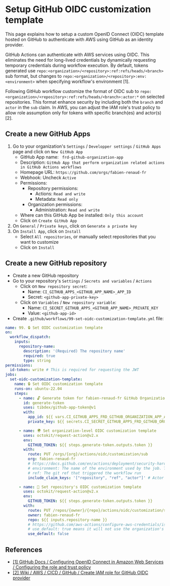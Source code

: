 # Setup GitHub OIDC customization template

This page explains how to setup a custom OpenID Connect (OIDC) template hosted on GitHub to authenticate with AWS using
GitHub as an identity provider.

GitHub Actions can authenticate with AWS services using OIDC. This eliminates the need for long-lived credentials by
dynamically requesting temporary credentials during workflow execution. By default, tokens generated use
`repo:<organization>/<repository>:ref:refs/heads/<branch>` sub format, but changes to
`repo:<organization>/<repository>:env:<environment>` when specifying workflow's environment [1].

Following GitHub workflow customize the format of OIDC sub to
`repo:<organization>/<repository>:ref:refs/heads/<branch>:actor:*` on selected repositories. This format enhance
security by including both the `branch` and `actor` in the `sub` claim. In AWS, you can adjust the IAM role's trust
policy to allow role assumption only for tokens with specific branch(es) and actor(s) [2].

## Create a new GitHub Apps

1. Go to your organization's `Settings` / `Developper settings` / `GitHub Apps` page and click on `New GitHub App`
    - GitHub App name: ` frd-github-organization-app`
    - Description: `GitHub App that perform organization related actions in GitHub Actions workflows`
    - Homepage URL: `https://github.com/orgs/fabien-renaud-fr`
    - Webhook: Uncheck `Active`
    - Permissions:
        - Repository permissions:
            - Actions: `Read and write`
            - Metadata: `Read only`
        - Organization permissions:
            - Administration: `Read and write`
    - Where can this GitHub App be installed: `Only this account`
    - Click on `Create GitHub App`
2. On `General` / `Private keys`, click on `Generate a private key`
3. On `Install App`, click on `Install`
    - Select `All repositories`, or manually select repositories that you want to customize
    - Click on `Install`

## Create a new GitHub repository

- Create a new GitHub repository
- Go to your repository's `Settings` / `Secrets and variables` / `Actions`
    - Click on `New repository secret`:
        - Name: `CI_GITHUB_APPS_<GITHUB_APP_NAME>_APP_ID`
        - Secret: `<github-app-private-key>`
    - Click on `Variables` / `New repository variable`:
        - Name: `CI_SECRET_GITHUB_APPS_<GITHUB_APP_NAME>_PRIVATE_KEY`
        - Value: `<github-app-id>`
- Create `.github/workflows/99-set-oidc-customization-template.yml` file:

```yaml
name: 99. 🔒 Set OIDC customization template
on:
  workflow_dispatch:
    inputs:
      repository-name:
        description: '(Required) The repository name'
        required: true
        type: string
permissions:
  id-token: write # This is required for requesting the JWT
jobs:
  set-oidc-customization-template:
    name: 🔒 Set OIDC customization template
    runs-on: ubuntu-22.04
    steps:
      - name: 🔓 Generate token for fabien-renaud-fr GitHub Organization Agent
        id: generate-token
        uses: tibdex/github-app-token@v1
        with:
          app_id: ${{ vars.CI_GITHUB_APPS_FRD_GITHUB_ORGANIZATION_APP_APP_ID }}
          private_key: ${{ secrets.CI_SECRET_GITHUB_APPS_FRD_GITHUB_ORGANIZATION_APP_PRIVATE_KEY }}

      - name: 🌍 Set organization-level OIDC customization template
        uses: octokit/request-action@v2.x
        env:
          GITHUB_TOKEN: ${{ steps.generate-token.outputs.token }}
        with:
          route: PUT /orgs/{org}/actions/oidc/customization/sub
          org: fabien-renaud-fr
          # https://docs.github.com/en/actions/deployment/security-hardening-your-deployments/about-security-hardening-with-openid-connect#configuring-the-oidc-trust-with-the-cloud
          # environment: The name of the environment used by the job. To include the environment claim you must reference an environment
          # ref: The git ref that triggered the workflow run
          include_claim_keys: '["repository", "ref", "actor"]' # Actor is added for audit log in CloudTrail, but is not verified in authentication process

      - name: 🚩 Set repository's OIDC customization template
        uses: octokit/request-action@v2.x
        env:
          GITHUB_TOKEN: ${{ steps.generate-token.outputs.token }}
        with:
          route: PUT /repos/{owner}/{repo}/actions/oidc/customization/sub
          owner: fabien-renaud-fr
          repo: ${{ inputs.repository-name }}
          # https://github.com/aws-actions/configure-aws-credentials/issues/454#issuecomment-1299519020
          # use_default: true means it will not use the organization's customized template.
          use_default: false
```

## References

- [[1] GitHub Docs / Configuring OpenID Connect in Amazon Web Services / Configuring the role and trust policy](https://docs.github.com/en/actions/security-for-github-actions/security-hardening-your-deployments/configuring-openid-connect-in-amazon-web-services#configuring-the-role-and-trust-policy)
- [[2] Wiki / AWS / CICD / GitHub / Create IAM role for GitHub OIDC provider](./create-iam-role-for-github-oidc-provider.md)
